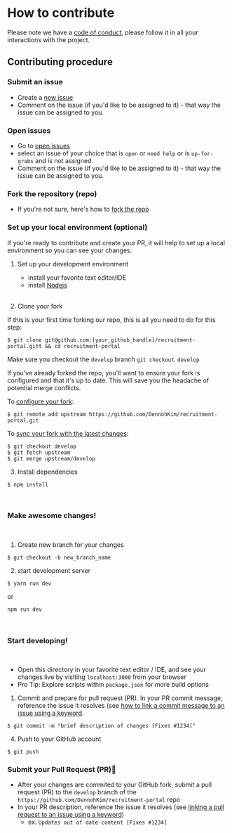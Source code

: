 # How to contribute

Please note we have a [code of conduct](https://github.com/DennohKim/recruitment-portal/blob/main/CODE_OF_CONDUCT.md), please follow it in all your interactions with the project.

## Contributing procedure

### Submit an issue

- Create a [new issue](https://github.com/DennohKim/recruitment-portal/issues)
- Comment on the issue (if you'd like to be assigned to it) - that way the issue can be assigned to you.

### Open issues

- Go to [open issues](https://github.com/DennohKim/recruitment-portal/issues)
- select an issue of your choice that is `open` or `need help` or is `up-for-grabs` and is not assigned.
- Comment on the issue (if you'd like to be assigned to it) - that way the issue can be assigned to you.

### Fork the repository (repo)

- If you're not sure, here's how to [fork the repo](https://help.github.com/en/articles/fork-a-repo)

### Set up your local environment (optional)

If you're ready to contribute and create your PR, it will help to set up a local environment so you can see your changes.

1. Set up your development environment

   - install your favorite text editor/IDE
   - install [Nodejs](nodejs.org)

   <br>

2. Clone your fork

If this is your first time forking our repo, this is all you need to do for this step:

```
$ git clone git@github.com:[your_github_handle]/recruitment-portal.gitt && cd recruitment-portal
```

Make sure you checkout the `develop` branch `git checkout develop`

If you've already forked the repo, you'll want to ensure your fork is configured and that it's up to date. This will save you the headache of potential merge conflicts.

To [configure your fork](https://docs.github.com/en/github/collaborating-with-issues-and-pull-requests/configuring-a-remote-for-a-fork):

```
$ git remote add upstream https://github.com/DennohKim/recruitment-portal.git
```

To [sync your fork with the latest changes](https://docs.github.com/en/github/collaborating-with-issues-and-pull-requests/syncing-a-fork):

```
$ git checkout develop
$ git fetch upstream
$ git merge upstream/develop
```

3. Install dependencies


```
$ npm install
```

<br>

### Make awesome changes!

<br>

1. Create new branch for your changes

```
$ git checkout -b new_branch_name
```

2. start development server

```
$ yarn run dev
```

or

```
npm run dev
```

<br>

### Start developing!

<br>

- Open this directory in your favorite text editor / IDE, and see your changes live by visiting `localhost:3000` from your browser
- Pro Tip: Explore scripts within `package.json` for more build options

1. Commit and prepare for pull request (PR). In your PR commit message, reference the issue it resolves (see [how to link a commit message to an issue using a keyword](https://docs.github.com/en/free-pro-team@latest/github/managing-your-work-on-github/linking-a-pull-request-to-an-issue#linking-a-pull-request-to-an-issue-using-a-keyword).

```
$ git commit -m "brief description of changes [Fixes #1234]"
```

4. Push to your GitHub account

```
$ git push
```

### Submit your Pull Request (PR)🚀

- After your changes are commited to your GitHub fork, submit a pull request (PR) to the `develop` branch of the `https://github.com/DennohKim/recruitment-portal` repo
- In your PR description, reference the issue it resolves (see [linking a pull request to an issue using a keyword](https://docs.github.com/en/free-pro-team@latest/github/managing-your-work-on-github/linking-a-pull-request-to-an-issue#linking-a-pull-request-to-an-issue-using-a-keyword))
  - ex. `Updates out of date content [Fixes #1234]`
